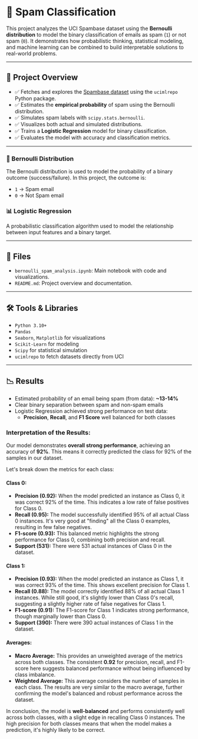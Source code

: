 # 📧 Spam Classification 

This project analyzes the UCI Spambase dataset using the **Bernoulli distribution** to model the binary classification of emails as spam (`1`) or not spam (`0`). It demonstrates how probabilistic thinking, statistical modeling, and machine learning can be combined to build interpretable solutions to real-world problems.

---

## 📌 Project Overview

- ✅ Fetches and explores the [Spambase dataset](https://archive.ics.uci.edu/dataset/94/spambase) using the `ucimlrepo` Python package.
- ✅ Estimates the **empirical probability** of spam using the Bernoulli distribution.
- ✅ Simulates spam labels with `scipy.stats.bernoulli`.
- ✅ Visualizes both actual and simulated distributions.
- ✅ Trains a **Logistic Regression** model for binary classification.
- ✅ Evaluates the model with accuracy and classification metrics.

---

### 🎯 Bernoulli Distribution
The Bernoulli distribution is used to model the probability of a binary outcome (success/failure). In this project, the outcome is:
- `1` → Spam email
- `0` → Not Spam email

### 📊 Logistic Regression
A probabilistic classification algorithm used to model the relationship between input features and a binary target.

---

## 📁 Files

- `bernoulli_spam_analysis.ipynb`: Main notebook with code and visualizations.
- `README.md`: Project overview and documentation.

---

## 🛠️ Tools & Libraries

- `Python 3.10+`
- `Pandas`
- `Seaborn`, `Matplotlib` for visualizations
- `Scikit-Learn` for modeling
- `Scipy` for statistical simulation
- `ucimlrepo` to fetch datasets directly from UCI

---

## 📉 Results

- Estimated probability of an email being spam (from data): **~13-14%**
- Clear binary separation between spam and non-spam emails
- Logistic Regression achieved strong performance on test data:
  - **Precision**, **Recall**, and **F1 Score** well balanced for both classes

### Interpretation of the Results:

Our model demonstrates **overall strong performance**, achieving an accuracy of **92%**. This means it correctly predicted the class for 92% of the samples in our dataset.

Let's break down the metrics for each class:

#### Class 0:
* **Precision (0.92):** When the model predicted an instance as Class 0, it was correct 92% of the time. This indicates a low rate of false positives for Class 0.
* **Recall (0.95):** The model successfully identified 95% of all actual Class 0 instances. It's very good at "finding" all the Class 0 examples, resulting in few false negatives.
* **F1-score (0.93):** This balanced metric highlights the strong performance for Class 0, combining both precision and recall.
* **Support (531):** There were 531 actual instances of Class 0 in the dataset.

#### Class 1:
* **Precision (0.93):** When the model predicted an instance as Class 1, it was correct 93% of the time. This shows excellent precision for Class 1.
* **Recall (0.88):** The model correctly identified 88% of all actual Class 1 instances. While still good, it's slightly lower than Class 0's recall, suggesting a slightly higher rate of false negatives for Class 1.
* **F1-score (0.91):** The F1-score for Class 1 indicates strong performance, though marginally lower than Class 0.
* **Support (390):** There were 390 actual instances of Class 1 in the dataset.

#### Averages:
* **Macro Average:** This provides an unweighted average of the metrics across both classes. The consistent **0.92** for precision, recall, and F1-score here suggests balanced performance without being influenced by class imbalance.
* **Weighted Average:** This average considers the number of samples in each class. The results are very similar to the macro average, further confirming the model's balanced and robust performance across the dataset.

In conclusion, the model is **well-balanced** and performs consistently well across both classes, with a slight edge in recalling Class 0 instances. The high precision for both classes means that when the model makes a prediction, it's highly likely to be correct.
